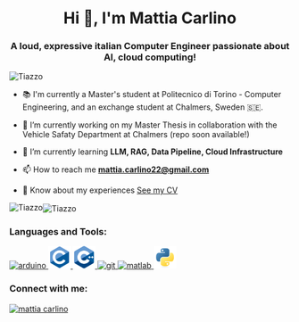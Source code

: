 <h1 align="center">Hi 👋, I'm Mattia Carlino </h1>
<h3 align="center">A loud, expressive italian Computer Engineer passionate about AI, cloud computing!</h3>

<p align="left"> <img src="https://komarev.com/ghpvc/?username=Tiazzo&label=Profile%20views&color=0e75b6&style=flat" alt="Tiazzo" /> </p>

- 📚 I'm currently a Master's student at Politecnico di Torino - Computer Engineering, and an exchange student at Chalmers, Sweden 🇸🇪.

- 🔭 I’m currently working on my Master Thesis in collaboration with the Vehicle Safaty Department at Chalmers (repo soon available!)

- 🌱 I’m currently learning **LLM, RAG, Data Pipeline, Cloud Infrastructure**

- 📫 How to reach me **mattia.carlino22@gmail.com**

- 📄 Know about my experiences [See my CV](CV.pdf)


<p><img align="left" src="https://github-readme-stats.vercel.app/api/top-langs?username=Tiazzo&show_icons=true&locale=en&layout=compact" alt="Tiazzo" /></p>

<p><img align="center" width="419px" src="https://github-readme-streak-stats.herokuapp.com/?user=Tiazzo&" alt="Tiazzo" /></p>

<h3 align="left">Languages and Tools:</h3>
<p align="left"> <a href="https://www.arduino.cc/" target="_blank" rel="noreferrer"> <img src="https://cdn.worldvectorlogo.com/logos/arduino-1.svg" alt="arduino" width="40" height="40"/> </a> <a href="https://www.cprogramming.com/" target="_blank" rel="noreferrer"> <img src="https://raw.githubusercontent.com/devicons/devicon/master/icons/c/c-original.svg" alt="c" width="40" height="40"/> </a> <a href="https://www.w3schools.com/cpp/" target="_blank" rel="noreferrer"> <img src="https://raw.githubusercontent.com/devicons/devicon/master/icons/cplusplus/cplusplus-original.svg" alt="cplusplus" width="40" height="40"/> </a> <a href="https://git-scm.com/" target="_blank" rel="noreferrer"> <img src="https://www.vectorlogo.zone/logos/git-scm/git-scm-icon.svg" alt="git" width="40" height="40"/> </a> <a href="https://www.mathworks.com/" target="_blank" rel="noreferrer"> <img src="https://upload.wikimedia.org/wikipedia/commons/2/21/Matlab_Logo.png" alt="matlab" width="40" height="40"/> </a> <a href="https://www.python.org" target="_blank" rel="noreferrer"> <img src="https://raw.githubusercontent.com/devicons/devicon/master/icons/python/python-original.svg" alt="python" width="40" height="40"/> </a> </p>

<h3 align="left">Connect with me:</h3>
<p align="left">
<a href="https://www.linkedin.com/in/mattia-carlino-8b6071228/" target="blank"><img align="center" src="https://raw.githubusercontent.com/rahuldkjain/github-profile-readme-generator/master/src/images/icons/Social/linked-in-alt.svg" alt="mattia carlino" height="30" width="40" /></a>
</p>
